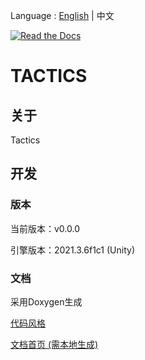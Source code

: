 Language : [English](./README.md) | 中文

[![Read the Docs](https://img.shields.io/readthedocs/tactics)](https://tactics.readthedocs.io/en/latest/)

# TACTICS

## 关于

Tactics

## 开发

### 版本

当前版本：v0.0.0

引擎版本：2021.3.6f1c1 (Unity)

### 文档

采用Doxygen生成

[代码风格](https://learn.microsoft.com/zh-cn/dotnet/csharp/fundamentals/coding-style/coding-conventions)

[文档首页 (需本地生成)](./Docs/html/index.html)

